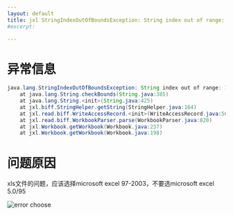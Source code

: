 ```yaml
---
layout: default
title: jxl StringIndexOutOfBoundsException: String index out of range: 122
#excerpt: 

---
```


#  异常信息

```java
java.lang.StringIndexOutOfBoundsException: String index out of range: 122
    at java.lang.String.checkBounds(String.java:385)
    at java.lang.String.<init>(String.java:425)
    at jxl.biff.StringHelper.getString(StringHelper.java:164)
    at jxl.read.biff.WriteAccessRecord.<init>(WriteAccessRecord.java:56)
    at jxl.read.biff.WorkbookParser.parse(WorkbookParser.java:820)
    at jxl.Workbook.getWorkbook(Workbook.java:237)
    at jxl.Workbook.getWorkbook(Workbook.java:198)
```

#  问题原因

   xls文件的问题，应该选择microsoft excel 97-2003，不要选microsoft excel 5.0/95

![error choose]({{site.url}}/assets/2022-04-09-jxl_index_out_of_range/jxl_error_choose.png)


